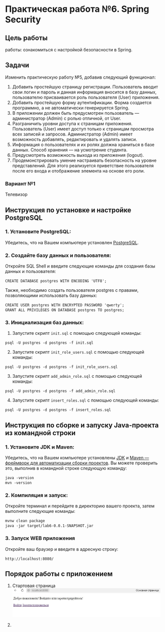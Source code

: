 # Практическая работа №6. Spring Security

## Цель работы

работы: ознакомиться с настройкой безопасности в Spring.

## Задачи

Изменить практическую работу №5, добавив следующий функционал:

1. Добавить простейшую страницу регистрации. Пользователь вводит свои логин и пароль и данная информация вносится в базу данных, пользователю присваивается роль пользователя (User) приложения.
2. Добавить простейшую форму аутентификации. Форма создается программно, а не автоматически генерируется Spring.
3. В приложении должен быть предусмотрен пользователь — администратор (Admin) с ролью отличной, от User.
4. Разграничить уровни доступа к страницам приложения. Пользователь (User) имеет доступ только к страницам просмотра всех записей и запросов. Администратор (Admin) имеет возможность добавлять, редактировать и удалять записи.
5. Информация о пользователях и их ролях должна храниться в базе данных. Способ хранения — на усмотрение студента.
6. Предусмотреть возможность выхода из приложения (logout).
7. Продемонстрировать умение настраивать безопасность на уровне представлений. Для этого реализуется приветствие пользователя после его входа и отображение элемента на основе его роли.

### Вариант №1

Телевизор

## Инструкция по установке и настройке PostgreSQL

### 1. Установите PostgreSQL:

Убедитесь, что на Вашем компьютере установлен [PostgreSQL](https://www.postgresql.org/download/).

### 2. Создайте базу данных и пользователя:

Откройте SQL Shell и введите следующие команды для создания базы данных и пользователя:

```
CREATE DATABASE postgres WITH ENCODING 'UTF8';
```

Также, необходимо создать пользователя postgres с правами, позволяющими использовать базу данных:

```
CREATE USER postgres WITH ENCRYPTED PASSWORD 'qwerty';
GRANT ALL PRIVILEGES ON DATABASE postgres TO postgres; 
```

### 3. Инициализация баз данных:

1. Запустите скрипт ```init.sql``` с помощью следующей команды:

```
psql -U postgres -d postgres -f init.sql
```

2.  Запустите скрипт ```init_role_users.sql``` с помощью следующей команды:
  
```
psql -U postgres -d postgres -f init_role_users.sql
```

3. Запустите скрипт ```add_admin_role.sql``` с помощью следующей команды:
  
```
psql -U postgres -d postgres -f add_admin_role.sql
```
4. Запустите скрипт ```insert_roles.sql``` с помощью следующей команды:
  
```
psql -U postgres -d postgres -f insert_roles.sql
```

## Инструкция по сборке и запуску Java-проекта из командной строки

### 1. Установите JDK и Maven:

Убедитесь, что на Вашем компьютере
установлены [JDK](https://www.oracle.com/java/technologies/downloads/)
и [Maven — фреймворк для автоматизации сборки проектов](https://maven.apache.org/). Вы можете проверить это,
выполнив в командной строке следующую команду:

```
java -version
mvn -version
```

### 2. Компиляция и запуск:

Откройте терминал и перейдите в директорию вашего проекта, затем выполните следующие команды:

```
mvnw clean package
java -jar target/lab6-0.0.1-SNAPSHOT.jar
```

### 3. Запуск WEB приложения

Откройте ваш браузер и введите в адресную строку:

```
http://localhost:8080/
```

## Порядок работы с приложением

1. Стартовая страница
![Название скриншота](Home.jpg)

2. 
